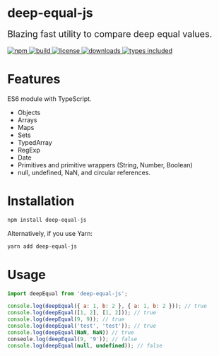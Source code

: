 # deep-equal-js

<div style="font-size: 20px">
Blazing fast utility to compare deep equal values.
</div>

 <br />

<div>
  <a href="https://www.npmjs.com/package/colore-js">
    <img alt="npm" src="https://img.shields.io/npm/v/deep-equal-js.svg" />
  </a>
  <a href="https://github.com/mallikcheripally/deep-equal-js/actions">
    <img alt="build" src="https://img.shields.io/github/actions/workflow/status/mallikcheripally/deep-equal-js/ci.yml" />
  </a>
  <a href="https://github.com/mallikcheripally/deep-equal-js/blob/main/LICENSE">
    <img alt="license" src="https://img.shields.io/npm/l/deep-equal-js.svg" />
  </a>
  <a href="https://www.npmjs.com/package/colore-js">
    <img alt="downloads" src="https://img.shields.io/npm/dm/deep-equal-js.svg" />
  </a>
  <a href="https://codecov.io/gh/mallikcheripally/deep-equal">
    <img alt="types included" src="https://codecov.io/gh/mallikcheripally/deep-equal/branch/main/graph/badge.svg" />
  </a>
</div>

# Features

ES6 module with TypeScript.
- Objects
- Arrays
- Maps
- Sets
- TypedArray
- RegExp
- Date
- Primitives and primitive wrappers (String, Number, Boolean)
- null, undefined, NaN, and circular references.

# Installation

```bash
npm install deep-equal-js
```

Alternatively, if you use Yarn:

```bash
yarn add deep-equal-js
```

# Usage
```javascript
import deepEqual from 'deep-equal-js';

console.log(deepEqual({ a: 1, b: 2 }, { a: 1, b: 2 })); // true
console.log(deepEqual([1, 2], [1, 2])); // true
console.log(deepEqual(9, 9)); // true
console.log(deepEqual('test', 'test')); // true
console.log(deepEqual(NaN, NaN)) // true
conseole.log(deepEqual(9, '9')); // false
console.log(deepEqual(null, undefined)); // false
```
